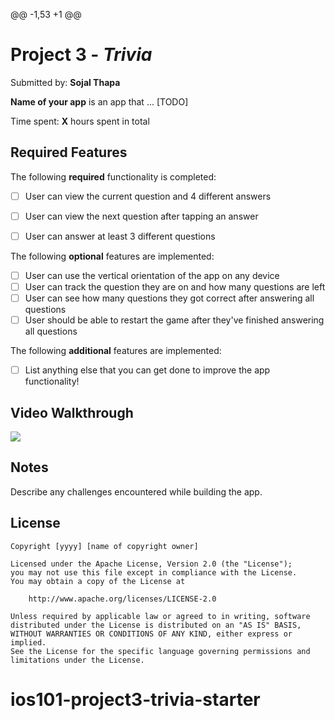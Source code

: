 @@ -1,53 +1 @@
# Project 3 - *Trivia*

Submitted by: **Sojal Thapa**

**Name of your app** is an app that ... [TODO] 

Time spent: **X** hours spent in total

## Required Features

The following **required** functionality is completed:

- [ ] User can view the current question and 4 different answers
- [ ] User can view the next question after tapping an answer
- [ ] User can answer at least 3 different questions


The following **optional** features are implemented:

- [ ] User can use the vertical orientation of the app on any device
- [ ] User can track the question they are on and how many questions are left
- [ ] User can see how many questions they got correct after answering all questions
- [ ] User should be able to restart the game after they've finished answering all questions

The following **additional** features are implemented:

- [ ] List anything else that you can get done to improve the app functionality!

## Video Walkthrough

<div>
    <a href="https://www.loom.com/share/a784871b1f37434fa30c0aa260ec97bd">
    </a>
    <a href="https://www.loom.com/share/a784871b1f37434fa30c0aa260ec97bd">
      <img style="max-width:300px;" src="https://cdn.loom.com/sessions/thumbnails/a784871b1f37434fa30c0aa260ec97bd-with-play.gif">
    </a>
  </div>


## Notes

Describe any challenges encountered while building the app.

## License

    Copyright [yyyy] [name of copyright owner]

    Licensed under the Apache License, Version 2.0 (the "License");
    you may not use this file except in compliance with the License.
    You may obtain a copy of the License at

        http://www.apache.org/licenses/LICENSE-2.0

    Unless required by applicable law or agreed to in writing, software
    distributed under the License is distributed on an "AS IS" BASIS,
    WITHOUT WARRANTIES OR CONDITIONS OF ANY KIND, either express or implied.
    See the License for the specific language governing permissions and
    limitations under the License.
# ios101-project3-trivia-starter
